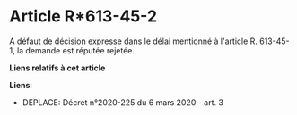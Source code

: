 # Article R*613-45-2

A défaut de décision expresse dans le délai mentionné à l'article R. 613-45-1, la demande est réputée rejetée.

**Liens relatifs à cet article**

**Liens**:

  - DEPLACE: Décret n°2020-225 du 6 mars 2020 - art. 3
